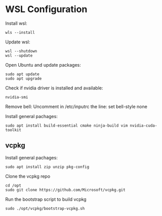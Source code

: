 # WSL Configuration

Install wsl:
```
wls --install
```

Update wsl:
```
wsl --shutdown
wsl --update
```

Open Ubuntu and update packages:
```
sudo apt update
sudo apt upgrade
```

Check if nvidia driver is installed and available:
```
nvidia-smi
```

Remove bell:
Uncomment in /etc/inputrc the line: set bell-style none

Install general pachages:
```
sudo apt install build-essential cmake ninja-build vim nvidia-cuda-toolkit
```

## vcpkg
Install general pachages:
```
sudo apt install zip unzip pkg-config
```

Clone the vcpkg repo
```
cd /opt
sudo git clone https://github.com/Microsoft/vcpkg.git
```

Run the bootstrap script to build vcpkg
```
sudo ./opt/vcpkg/bootstrap-vcpkg.sh
```
